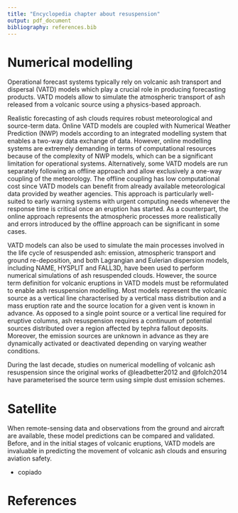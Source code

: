 ```yaml
---
title: "Encyclopedia chapter about resuspension"
output: pdf_document
bibliography: references.bib
---
```


# Numerical modelling

Operational forecast systems typically rely on volcanic ash transport and dispersal (VATD) models which play a crucial role in producing forecasting products. VATD models allow to simulate the atmospheric transport of ash released from a volcanic source using a physics-based approach.

Realistic forecasting of ash clouds requires robust meteorological and source-term data. Online VATD models are coupled with Numerical Weather Prediction (NWP) models according to an integrated modelling system that enables a two-way data exchange of data. However, online modelling systems are extremely demanding in terms of computational resources because of the complexity of NWP models, which can be a significant limitation for operational systems. Alternatively, some VATD models are run separately following an offline approach and allow exclusively a one-way coupling of the meteorology. The offline coupling has low computational cost since VATD models can benefit from already available meteorological data provided by weather agencies. This approach is particularly well-suited to early warning systems with urgent computing needs whenever the response time is critical once an eruption has started. As a counterpart, the online approach represents the atmospheric processes more realistically and errors introduced by the offline approach can be significant in some cases.

VATD models can also be used to simulate the main processes involved in the life cycle of resuspended ash: emission, atmospheric transport and ground re-deposition, and both Lagrangian and Eulerian dispersion models, including NAME, HYSPLIT and FALL3D, have been used to perform numerical simulations of ash resuspended clouds. However, the source term definition for volcanic eruptions in VATD models must be reformulated to enable ash resuspension modelling. Most models represent the volcanic source as a vertical line characterised by a vertical mass distribution and a mass eruption rate and the source location for a given vent is known in advance. As opposed to a single point source or a vertical line required for eruptive columns, ash resuspension requires a continuum of potential sources distributed over a region affected by tephra fallout deposits. Moreover, the emission sources are unknown in advance as they are dynamically activated or deactivated depending on varying weather conditions.

During the last decade, studies on numerical modelling of volcanic ash resuspension since the original works of @leadbetter2012 and @folch2014 have parameterised the source term using simple dust emission schemes.

# Satellite
When remote-sensing data and observations from the ground
and aircraft are available, these model predictions can be
compared and validated. Before, and in the initial stages of
volcanic eruptions, VATD models are invaluable in predicting
the movement of volcanic ash clouds and ensuring aviation
safety.

* copiado 

# References

